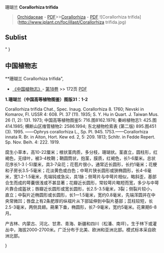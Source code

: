 珊瑚兰 **Corallorhiza trifida**

> [Orchidaceae](http://www.iplant.cn/info/Orchidaceae?t=foc) - [PDF](http://www.iplant.cn/foc/pdf/Orchidaceae.pdf)>>[Corallorhiza](http://www.iplant.cn/info/Corallorhiza?t=foc) - [PDF](http://www.iplant.cn/foc/pdf/Corallorhiza.pdf)
![Corallorhiza trifida](http://www.iplant.cn/foc/illast/Corallorhiza trifida.jpg)


## Sublist
"
}
## 中国植物志



**珊瑚兰 Corallorhiza trifida",



* [《中国植物志》](http://www.iplant.cn/frps)- [第18卷](http://www.iplant.cn/frps/vol/18) >> 172页 [PDF](http://www.iplant.cn/frps/pdf/18/172.pdf)


**1.珊瑚兰（中国高等植物图鉴）图版31：1-2**

Corallorhiza trifida Chat., Spec. Inaug. Corallorhiza 8. 1760; Nevski in Komarov, Fl. USSR 4: 608. Pl. 37 (11). 1935; S. Y. Hu in Quart. J. Taiwan Mus. 26 (1, 2): 131. 1973; 中国高等植物图鉴5: 716.图8162.1976; 秦岭植物志1: 425.图414.1985; 横断山区维管植物2: 2586.1994; 东北植物检索表 (第二版) 895.图451 (3). 1995. ——Ophrys corallorhiza L., Sp. Pl. 945. 1753.——Corallorhiza innata R. Br. in Aiton, Hort. Kew ed. 2, 5: 209. 1813; Schltr. in Fedde Repert. Sp. Nov. Beih. 4: 222. 1919.

腐生小草本，高10-22厘米；根状茎肉质，多分枝，珊瑚状。茎直立，圆柱形，红褐色，无绿叶，被3-4枚鞘；鞘圆筒状，抱茎，膜质，红褐色，长1-6厘米。总状花序长1-3 (-5)厘米，具3-7朵花；花苞片很小，通常近长圆形，长约1毫米；花梗和子房长3.5-5毫米；花淡黄色或白色；中萼片狭长圆形或狭椭圆形，长4-6毫米，宽1.2-1.5毫米，先端钝或急尖，具1脉；侧萼片与中萼片相似，略斜歪，基部合生而成的萼囊很浅或不甚显著；花瓣近长圆形，常较萼片略短而宽，多少与中萼片靠合成盔状；唇瓣近长圆形或宽长圆形，长2.5-3.5毫米，3裂；侧裂片较小，直立；中裂片近椭圆形或长圆形，长1一1.5毫米，宽约0.8毫米，先端浑圆并在中央常微凹；唇盘上有2条肥厚的纵褶片从下部延伸到中裂片基部；蕊柱较短，长2.5-3毫米，两侧具翅。蒴果下垂，椭圆形，长7-9毫米，宽约5毫米。花果期6-8月。

产吉林、内蒙古、河北、甘肃、青海、新疆和四川（松潘、南坪）。生于林下或灌丛中，海拔2000-2700米。广泛分布于北美、欧洲和亚洲北部。模式标本采自欧洲北部。



}